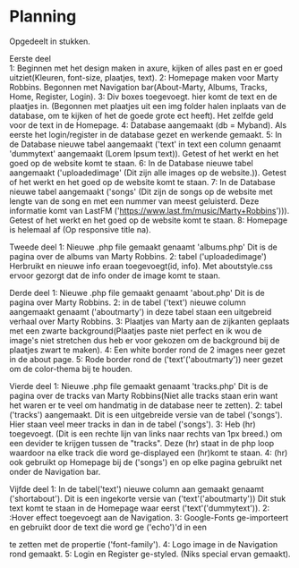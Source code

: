 # Planning


Opgedeelt in stukken.

Eerste deel <br>
1: Beginnen met het design maken in axure, kijken of alles past en er goed uitziet(Kleuren, font-size, plaatjes, text).
2: Homepage maken voor Marty Robbins. Begonnen met Navigation bar(About-Marty, Albums, Tracks, Home, Register, Login).
3: Div boxes toegevoegt. hier komt de text en de plaatjes in. (Begonnen met plaatjes uit een img folder halen inplaats van de database, om te kijken of het de goede grote ect heeft). Het zelfde geld voor de text in de Homepage.
4: Database aangemaakt (db = Myband). Als eerste het login/register in de database gezet en werkende gemaakt.
5: In de Database nieuwe tabel aangemaakt ('text' in text een column genaamt 'dummytext' aangemaakt (Lorem Ipsum text)). Getest of het werkt en het goed op de website komt te staan.
6: In de Database nieuwe tabel aangemaakt ('uploadedimage' (Dit zijn alle images op de website.)). Getest of het werkt en het goed op de website komt te staan.
7: In de Database nieuwe tabel aangemaakt ('songs' (Dit zijn de songs op de website met lengte van de song en met een nummer van meest geluisterd. Deze informatie komt van LastFM ('https://www.last.fm/music/Marty+Robbins'))). Getest of het werkt en het goed op de website komt te staan.
8: Homepage is helemaal af (Op responsive title na).

Tweede deel 
1: Nieuwe .php file gemaakt genaamt 'albums.php' Dit is de pagina over de albums van Marty Robbins.
2: tabel ('uploadedimage') Herbruikt en nieuwe info eraan toegevoegt(id, info). Met aboutstyle.css ervoor gezorgt dat de info onder de image komt te staan.

Derde deel 
1: Nieuwe .php file gemaakt genaamt 'about.php' Dit is de pagina over Marty Robbins.
2: in de tabel ('text') nieuwe column aangemaakt genaamt ('aboutmarty') in deze tabel staan een uitgebreid verhaal over Marty Robbins.
3: Plaatjes van Marty aan de zijkanten geplaats met een zwarte background(Plaatjes paste niet perfect en ik wou de image's niet stretchen dus heb er voor gekozen om de background bij de plaatjes zwart te maken).
4: Een white border rond de 2 images neer gezet in de about page.
5: Rode border rond de ('text'('aboutmarty')) neer gezet om de color-thema bij te houden.

Vierde deel 
1: Nieuwe .php file gemaakt genaamt 'tracks.php' Dit is de pagina over de tracks van Marty Robbins(Niet alle tracks staan erin want het waren er te veel om handmatig in de database neer te zetten).
2: tabel ('tracks') aangemaakt. Dit is een uitgebreide versie van de tabel ('songs'). Hier staan veel meer tracks in dan in de tabel ('songs').
3: Heb (hr) toegevoegt. (Dit is een rechte lijn van links naar rechts van 1px breed.) om een devider te krijgen tussen de "tracks". Deze (hr) staat in de php loop waardoor na elke track die word ge-displayed een (hr)komt te staan.
4: (hr) ook gebruikt op Homepage bij de ('songs') en op elke pagina gebruikt net onder de Navigation bar.

Vijfde deel 
1: In de tabel('text') nieuwe column aan gemaakt genaamt ('shortabout'). Dit is een ingekorte versie van ('text'('aboutmarty')) Dit stuk text komt te staan in de Homepage waar eerst ('text'('dummytext')).
2: :Hover effect toegevoegt aan de Navigation.
3: Google-Fonts ge-importeert en gebruikt door de text die word ge ('echo')'d in een <div> te zetten met de propertie ('font-family').
4: Logo image in de Navigation rond gemaakt.
5: Login en Register ge-styled. (Niks special ervan gemaakt).
  




